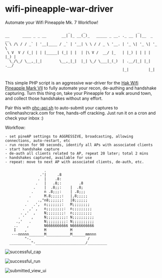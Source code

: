 # wifi-pineapple-war-driver
Automate your Wifi Pineapple Mk. 7 Workflow!

```                                                                                                                           
                             _      _                        _           
__      ____ _ _ __       __| |_ __(_)_   _____ _ __. ._ __ | |__  _ __  
\ \ /\ / / _` | '__|____ / _` | '__| \ \ / / _ \ '__. | '_ \| '_ \| '_ \ 
 \ V  V / (_| | | |_____| (_| | |  | |\ V /  __/ |_   | |_) | | | | |_) |
  \_/\_/ \__,_|_|        \__,_|_|  |_| \_/ \___|_(_)  | .__/|_| |_| .__/ 
                                                      |_|         |_|    
                                                                               
 ```                                                                                                                                                                                                                                       

This simple PHP script is an aggressive war-driver for the [Hak Wifi Pineapple Mark VII](https://shop.hak5.org/products/wifi-pineapple) to fully automate your recon, 
de-authing and handshake capturing.  Turn this thing on, take your Pineapple for a walk around town, and collect those handshakes without any effort.

Pair this with [ohc-api.sh](https://github.com/sailboat-anon/wifi-pineapple-mark-vii) to auto-submit your captures to onlinehashcrack.com for free, 
hands-off cracking.  Just run it on a cron and check your inbox :)

Workflow:
```
- set pineAP settings to AGGRESSIVE, broadcasting, allowing connections, auto-restart, etc
- run recon for 90 seconds, identify all APs with associated clients
- start handshake capture
- de-auth all clients related to AP, repeat 20 later; total 2 mins
- handshakes captured, available for use
- repeat: move to next AP with associated clients, de-auth, etc.
```


```
                  .
                .'|     .8
               .  |    .8:
              .   |   .8;:        .8
             .    |  .8;;:    |  .8;
            .     n .8;;;:    | .8;;;
           .      M.8;;;;;:   |,8;;;;;
          .    .,"n8;;;;;;:   |8;;;;;;
         .   .',  n;;;;;;;:   M;;;;;;;;
        .  ,' ,   n;;;;;;;;:  n;;;;;;;;;
       . ,'  ,    N;;;;;;;;:  n;;;;;;;;;
      . '   ,     N;;;;;;;;;: N;;;;;;;;;;
     .,'   .      N;;;;;;;;;: N;;;;;;;;;;
    ..    ,       N6666666666 N6666666666
    I    ,        M           M
   ---nnnnn_______M___________M______mmnnn
         "-.                          /
  __________"-_______________________/_________
  ```

![successful_cap](https://github.com/sailboat-anon/wifi-pineapple-war-driver/blob/master/img/success-cap.png)

![successful_run](https://github.com/sailboat-anon/wifi-pineapple-mark-vii/blob/main/img/successful%20run.png)

![submitted_view_ui](https://github.com/sailboat-anon/wifi-pineapple-mark-vii/blob/main/img/submitted-caps.png)